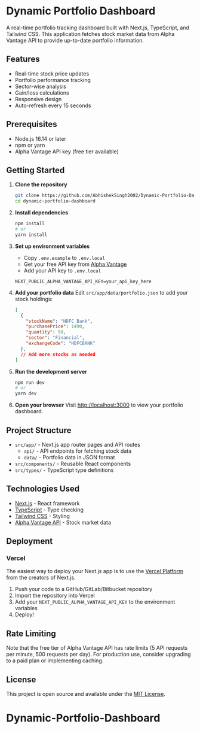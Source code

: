 # Dynamic Portfolio Dashboard

A real-time portfolio tracking dashboard built with Next.js, TypeScript, and Tailwind CSS. This application fetches stock market data from Alpha Vantage API to provide up-to-date portfolio information.

## Features

- Real-time stock price updates
- Portfolio performance tracking
- Sector-wise analysis
- Gain/loss calculations
- Responsive design
- Auto-refresh every 15 seconds

## Prerequisites

- Node.js 16.14 or later
- npm or yarn
- Alpha Vantage API key (free tier available)

## Getting Started

1. **Clone the repository**
   ```bash
   git clone https://github.com/AbhishekSingh2002/Dynamic-Portfolio-Dashboard.git
   cd dynamic-portfolio-dashboard
   ```

2. **Install dependencies**
   ```bash
   npm install
   # or
   yarn install
   ```

3. **Set up environment variables**
   - Copy `.env.example` to `.env.local`
   - Get your free API key from [Alpha Vantage](https://www.alphavantage.co/support/#api-key)
   - Add your API key to `.env.local`
   ```env
   NEXT_PUBLIC_ALPHA_VANTAGE_API_KEY=your_api_key_here
   ```

4. **Add your portfolio data**
   Edit `src/app/data/portfolio.json` to add your stock holdings:
   ```json
   [
     {
       "stockName": "HDFC Bank",
       "purchasePrice": 1490,
       "quantity": 50,
       "sector": "Financial",
       "exchangeCode": "HDFCBANK"
     },
     // Add more stocks as needed
   ]
   ```

5. **Run the development server**
   ```bash
   npm run dev
   # or
   yarn dev
   ```

6. **Open your browser**
   Visit [http://localhost:3000](http://localhost:3000) to view your portfolio dashboard.

## Project Structure

- `src/app/` - Next.js app router pages and API routes
  - `api/` - API endpoints for fetching stock data
  - `data/` - Portfolio data in JSON format
- `src/components/` - Reusable React components
- `src/types/` - TypeScript type definitions

## Technologies Used

- [Next.js](https://nextjs.org/) - React framework
- [TypeScript](https://www.typescriptlang.org/) - Type checking
- [Tailwind CSS](https://tailwindcss.com/) - Styling
- [Alpha Vantage API](https://www.alphavantage.co/) - Stock market data

## Deployment

### Vercel

The easiest way to deploy your Next.js app is to use the [Vercel Platform](https://vercel.com/new?utm_medium=default-template&filter=next.js&utm_campaign=create-next-app) from the creators of Next.js.

1. Push your code to a GitHub/GitLab/Bitbucket repository
2. Import the repository into Vercel
3. Add your `NEXT_PUBLIC_ALPHA_VANTAGE_API_KEY` to the environment variables
4. Deploy!

## Rate Limiting

Note that the free tier of Alpha Vantage API has rate limits (5 API requests per minute, 500 requests per day). For production use, consider upgrading to a paid plan or implementing caching.

## License

This project is open source and available under the [MIT License](LICENSE).

# Dynamic-Portfolio-Dashboard
